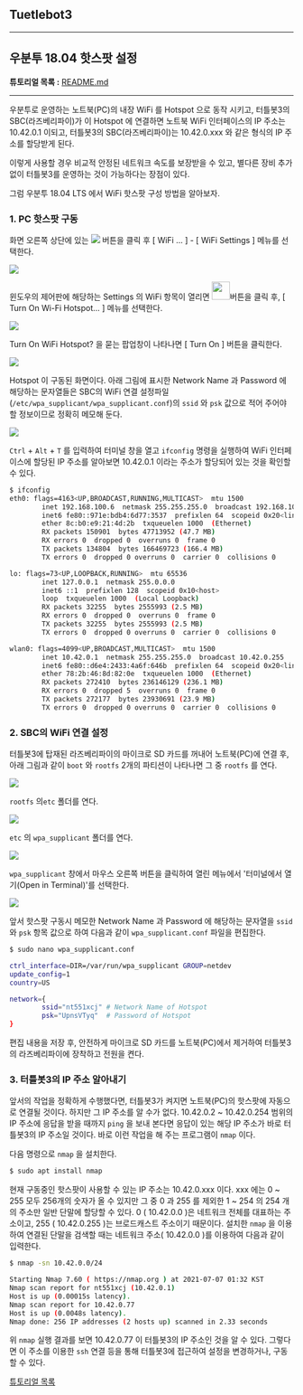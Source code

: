 ## Tuetlebot3

---

## 우분투 18.04 핫스팟 설정



**튜토리얼 목록 :** [README.md](../../README.md)

---

우분투로 운영하는 노트북(PC)의 내장 WiFi 를 Hotspot 으로 동작 시키고, 터틀봇3의 SBC(라즈베리파이)가 이 Hotspot 에 연결하면 노트북 WiFi 인터페이스의 IP 주소는 10.42.0.1 이되고, 터틀봇3의 SBC(라즈베리파이)는 10.42.0.xxx 와 같은 형식의 IP 주소를 할당받게 된다. 

이렇게 사용할 경우 비교적 안정된 네트워크 속도를 보장받을 수 있고, 별다른 장비 추가 없이 터틀봇3를 운영하는 것이 가능하다는 장점이 있다.

그럼 우분투 18.04 LTS 에서 WiFi 핫스팟 구성 방법을 알아보자.



### 1. PC 핫스팟 구동

화면 오른쪽 상단에 있는 <img src="../img/turtlebot3/button_upper_right.png"> 버튼을 클릭 후 [ WiFi ... ] - [ WiFi Settings ] 메뉴를 선택한다. 

<img src="../img/turtlebot3/hotspot01.png"> 

윈도우의 제어판에 해당하는 Settings 의 WiFi 항목이 열리면 <img src="../img/turtlebot3/menu_button.png" width="32">버튼을 클릭 후, [ Turn On Wi-Fi Hotspot... ] 메뉴를 선택한다. 

<img src="../img/turtlebot3/hotspot02.png">

Turn On WiFi Hotspot? 을 묻는 팝업창이 나타나면 [ Turn On ] 버튼을 클릭한다. 

<img src="../img/turtlebot3/hotspot03.png">

Hotspot 이 구동된 화면이다. 아래 그림에 표시한 Network Name 과 Password 에 해당하는 문자열들은 SBC의 WiFi 연결 설정파일(`/etc/wpa_supplicant/wpa_supplicant.conf`)의 `ssid` 와 `psk` 값으로 적어 주어야 할 정보이므로 정확히 메모해 둔다.

<img src="../img/turtlebot3/hotspot04.png">

`Ctrl` + `Alt`  + `T` 를 입력하여 터미널 창을 열고 `ifconfig` 명령을 실행하여 WiFi 인터페이스에 할당된 IP 주소를 알아보면 10.42.0.1 이라는 주소가 할당되어 있는 것을 확인할 수 있다. 

```bash
$ ifconfig
eth0: flags=4163<UP,BROADCAST,RUNNING,MULTICAST>  mtu 1500
        inet 192.168.100.6  netmask 255.255.255.0  broadcast 192.168.100.255
        inet6 fe80::971e:bdb4:6d77:3537  prefixlen 64  scopeid 0x20<link>
        ether 8c:b0:e9:21:4d:2b  txqueuelen 1000  (Ethernet)
        RX packets 150901  bytes 47713952 (47.7 MB)
        RX errors 0  dropped 0  overruns 0  frame 0
        TX packets 134804  bytes 166469723 (166.4 MB)
        TX errors 0  dropped 0 overruns 0  carrier 0  collisions 0

lo: flags=73<UP,LOOPBACK,RUNNING>  mtu 65536
        inet 127.0.0.1  netmask 255.0.0.0
        inet6 ::1  prefixlen 128  scopeid 0x10<host>
        loop  txqueuelen 1000  (Local Loopback)
        RX packets 32255  bytes 2555993 (2.5 MB)
        RX errors 0  dropped 0  overruns 0  frame 0
        TX packets 32255  bytes 2555993 (2.5 MB)
        TX errors 0  dropped 0 overruns 0  carrier 0  collisions 0

wlan0: flags=4099<UP,BROADCAST,MULTICAST>  mtu 1500
        inet 10.42.0.1  netmask 255.255.255.0  broadcast 10.42.0.255
        inet6 fe80::d6e4:2433:4a6f:646b  prefixlen 64  scopeid 0x20<link>
        ether 78:2b:46:8d:82:0e  txqueuelen 1000  (Ethernet)
        RX packets 272410  bytes 236146129 (236.1 MB)
        RX errors 0  dropped 5  overruns 0  frame 0
        TX packets 272177  bytes 23930691 (23.9 MB)
        TX errors 0  dropped 0 overruns 0  carrier 0  collisions 0

```



### 2. SBC의 WiFi 연결 설정

터틀봇3에 탑재된 라즈베리파이의 마이크로 SD 카드를 꺼내어 노트북(PC)에 연결 후, 아래 그림과 같이 `boot` 와 `rootfs` 2개의 파티션이 나타나면 그 중 `rootfs` 를 연다. 

<img src="../img/turtlebot3/sd_card01.png">

`rootfs` 의`etc` 폴더를 연다. 

<img src="../img/turtlebot3/sd_card02.png">

`etc` 의 `wpa_supplicant` 폴더를 연다.

<img src="../img/turtlebot3/sd_card03.png">

`wpa_supplicant` 창에서 마우스 오른쪽 버튼을 클릭하여 열린 메뉴에서 '터미널에서 열기(Open in Terminal)'를 선택한다. 

<img src="../img/turtlebot3/sd_card04.png">

앞서 핫스팟 구동시 메모한 Network Name 과 Password 에 해당하는 문자열을 `ssid` 와 `psk` 항목 값으로 하여 다음과 같이 `wpa_supplicant.conf` 파일을 편집한다. 

```bash
$ sudo nano wpa_supplicant.conf
```

```bash
ctrl_interface=DIR=/var/run/wpa_supplicant GROUP=netdev
update_config=1
country=US

network={
        ssid="nt551xcj" # Network Name of Hotspot
        psk="UpnsVTyq"  # Password of Hotspot
}
```

편집 내용을 저장 후, 안전하게 마이크로 SD 카드를 노트북(PC)에서 제거하여 터틀봇3의 라즈베리파이에 장착하고 전원을 켠다.



### 3. 터틀봇3의 IP 주소 알아내기

앞서의 작업을 정확하게 수행했다면, 터틀봇3가 켜지면 노트북(PC)의 핫스팟에 자동으로 연결될 것이다. 하지만 그 IP 주소를 알 수가 없다. 10.42.0.2 ~ 10.42.0.254 범위의 IP 주소에 응답을 받을 때까지 `ping` 을 보내 본다면 응답이 있는 해당 IP 주소가 바로 터틀봇3의 IP 주소일 것이다. 바로 이런 작업을 해 주는 프로그램이 `nmap` 이다.

다음 명령으로 `nmap` 을 설치한다.

```bash
$ sudo apt install nmap
```

현재 구동중인 핫스팟이 사용할 수 있는 IP 주소는 10.42.0.xxx 이다. xxx 에는 0 ~ 255 모두 256개의 숫자가 올 수 있지만  그 중 0 과 255 를 제외한 1 ~ 254 의 254 개의 주소만 일반 단말에 할당할 수 있다. 0 ( 10.42.0.0 )은 네트워크 전체를 대표하는 주소이고, 255 ( 10.42.0.255 )는 브로드캐스트 주소이기 때문이다. 설치한 `nmap` 을 이용하여 연결된 단말을 검색할 때는 네트워크 주소( 10.42.0.0 )를 이용하여 다음과 같이 입력한다. 

```bash
$ nmap -sn 10.42.0.0/24

Starting Nmap 7.60 ( https://nmap.org ) at 2021-07-07 01:32 KST
Nmap scan report for nt551xcj (10.42.0.1)
Host is up (0.00015s latency).
Nmap scan report for 10.42.0.77
Host is up (0.0048s latency).
Nmap done: 256 IP addresses (2 hosts up) scanned in 2.33 seconds
```

위 `nmap` 실행 결과를 보면 10.42.0.77 이 터틀봇3의 IP 주소인 것을 알 수 있다. 그렇다면 이 주소를 이용한 `ssh` 연결 등을 통해 터틀봇3에 접근하여 설정을 변경하거나, 구동할 수 있다. 









[튜토리얼 목록](../../README.md) 

